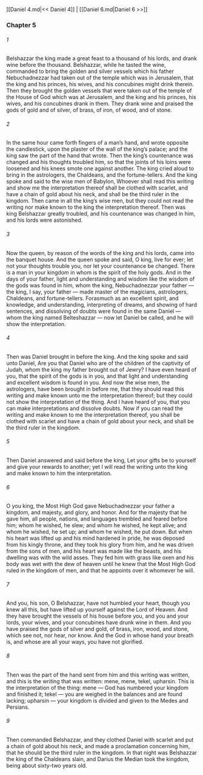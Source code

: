 [[Daniel 4.md|<< Daniel 4]]  |  [[Daniel 6.md|Daniel 6 >>]]

### Chapter 5
###### 1
Belshazzar the king made a great feast to a thousand of his lords, and drank wine before the thousand. Belshazzar, while he tasted the wine, commanded to bring the golden and silver vessels which his father Nebuchadnezzar had taken out of the temple which was in Jerusalem, that the king and his princes, his wives, and his concubines might drink therein. Then they brought the golden vessels that were taken out of the temple of the House of God which was at Jerusalem, and the king and his princes, his wives, and his concubines drank in them. They drank wine and praised the gods of gold and of silver, of brass, of iron, of wood, and of stone.

###### 2
In the same hour came forth fingers of a man’s hand, and wrote opposite the candlestick, upon the plaster of the wall of the king’s palace; and the king saw the part of the hand that wrote. Then the king’s countenance was changed and his thoughts troubled him, so that the joints of his loins were loosened and his knees smote one against another. The king cried aloud to bring in the astrologers, the Chaldeans, and the fortune-tellers. And the king spoke and said to the wise men of Babylon, Whoever shall read this writing and show me the interpretation thereof shall be clothed with scarlet, and have a chain of gold about his neck, and shall be the third ruler in the kingdom. Then came in all the king’s wise men, but they could not read the writing nor make known to the king the interpretation thereof. Then was king Belshazzar greatly troubled, and his countenance was changed in him, and his lords were astonished.

###### 3
Now the queen, by reason of the words of the king and his lords, came into the banquet house. And the queen spoke and said, O king, live for ever; let not your thoughts trouble you, nor let your countenance be changed. There is a man in your kingdom in whom is the spirit of the holy gods. And in the days of your father, light and understanding and wisdom like the wisdom of the gods was found in him, whom the king, Nebuchadnezzar your father — the king, I say, your father — made master of the magicians, astrologers, Chaldeans, and fortune-tellers. Forasmuch as an excellent spirit, and knowledge, and understanding, interpreting of dreams, and showing of hard sentences, and dissolving of doubts were found in the same Daniel — whom the king named Belteshazzar — now let Daniel be called, and he will show the interpretation.

###### 4
Then was Daniel brought in before the king. And the king spoke and said unto Daniel, Are you that Daniel who are of the children of the captivity of Judah, whom the king my father brought out of Jewry? I have even heard of you, that the spirit of the gods is in you, and that light and understanding and excellent wisdom is found in you. And now the wise men, the astrologers, have been brought in before me, that they should read this writing and make known unto me the interpretation thereof; but they could not show the interpretation of the thing. And I have heard of you, that you can make interpretations and dissolve doubts. Now if you can read the writing and make known to me the interpretation thereof, you shall be clothed with scarlet and have a chain of gold about your neck, and shall be the third ruler in the kingdom.

###### 5
Then Daniel answered and said before the king, Let your gifts be to yourself and give your rewards to another; yet I will read the writing unto the king and make known to him the interpretation.

###### 6
O you king, the Most High God gave Nebuchadnezzar your father a kingdom, and majesty, and glory, and honor. And for the majesty that he gave him, all people, nations, and languages trembled and feared before him; whom he wished, he slew; and whom he wished, he kept alive; and whom he wished, he set up; and whom he wished, he put down. But when his heart was lifted up and his mind hardened in pride, he was deposed from his kingly throne, and they took his glory from him, and he was driven from the sons of men, and his heart was made like the beasts, and his dwelling was with the wild asses. They fed him with grass like oxen and his body was wet with the dew of heaven until he knew that the Most High God ruled in the kingdom of men, and that he appoints over it whomever he will.

###### 7
And you, his son, O Belshazzar, have not humbled your heart, though you knew all this, but have lifted up yourself against the Lord of Heaven. And they have brought the vessels of his house before you, and you and your lords, your wives, and your concubines have drunk wine in them. And you have praised the gods of silver and gold, of brass, iron, wood, and stone, which see not, nor hear, nor know. And the God in whose hand your breath is, and whose are all your ways, you have not glorified.

###### 8
Then was the part of the hand sent from him and this writing was written, and this is the writing that was written: mene, mene, tekel, upharsin. This is the interpretation of the thing: mene — God has numbered your kingdom and finished it; tekel — you are weighed in the balances and are found lacking; upharsin — your kingdom is divided and given to the Medes and Persians.

###### 9
Then commanded Belshazzar, and they clothed Daniel with scarlet and put a chain of gold about his neck, and made a proclamation concerning him, that he should be the third ruler in the kingdom. In that night was Belshazzar the king of the Chaldeans slain, and Darius the Median took the kingdom, being about sixty-two years old.
